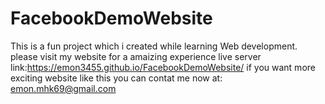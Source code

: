 # FacebookDemoWebsite
This is a fun project which i created while learning Web development. please visit my website for a amaizing experience live server link:https://emon3455.github.io/FacebookDemoWebsite/ if you want more exciting website like this you can contat me now at: emon.mhk69@gmail.com

